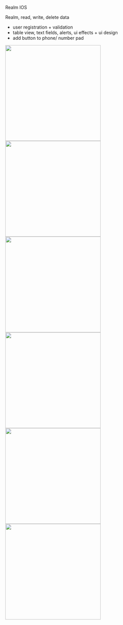Realm IOS 

Realm, read, write, delete data

+ user registration + validation
+ table view, text fields, alerts, ui effects + ui design
+ add button to phone/ number pad

<img src="https://user-images.githubusercontent.com/49244529/74198278-a44ce000-4c69-11ea-99d3-99e08b23c5d6.png" width="300"/><img src="https://user-images.githubusercontent.com/49244529/74198280-a4e57680-4c69-11ea-9dbd-8ea81cca2bb9.png" width="300"/><img src="https://user-images.githubusercontent.com/49244529/74198282-a4e57680-4c69-11ea-8e93-1087bde4ddff.png" width="300"/><img src="https://user-images.githubusercontent.com/49244529/74198283-a57e0d00-4c69-11ea-93ff-b7a5e4beced7.png" width="300"/><img src="https://user-images.githubusercontent.com/49244529/74198284-a57e0d00-4c69-11ea-8ce4-3b739752a318.png" width="300"/><img src="https://user-images.githubusercontent.com/49244529/74198285-a616a380-4c69-11ea-8c0c-60e802b74add.png" width="300"/>
